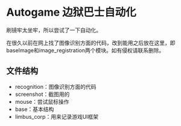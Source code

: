 # Autogame 边狱巴士自动化

刷镜牢太坐牢，所以尝试了一下自动化。

在很久以前在网上找了图像识别方面的代码，改到能用之后放在这里，即baseImage和image_registration两个模块。如有侵权请联系删除。

## 文件结构
* recognition：图像识别方面的代码
* screenshot：截图用的
* mouse：尝试鼠标操作
* base：基本结构
* limbus_corp：用来记录游戏UI框架

